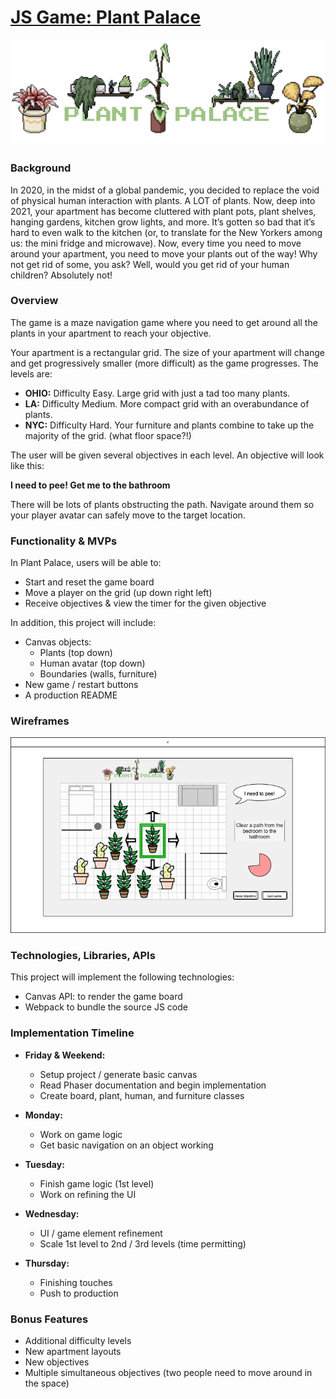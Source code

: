 # [JS Game: Plant Palace](https://darothmedia.github.io/plant-palace/)

![Plant Palace Header](https://github.com/darothmedia/plant-palace/blob/main/img/plant-palace-logo.png "Plant Palace Logo")

### **Background**

In 2020, in the midst of a global pandemic, you decided to replace the void of physical human interaction with plants. A LOT of plants. Now, deep into 2021, your apartment has become cluttered with plant pots, plant shelves, hanging gardens, kitchen grow lights, and more. It’s gotten so bad that it’s hard to even walk to the kitchen (or, to translate for the New Yorkers among us: the mini fridge and microwave). Now, every time you need to move around your apartment, you need to move your plants out of the way! Why not get rid of some, you ask? Well, would you get rid of your human children? Absolutely not!


### **Overview**

The game is a maze navigation game where you need to get around all the plants in your apartment to reach your objective.

Your apartment is a rectangular grid. The size of your apartment will change and get progressively smaller (more difficult) as the game progresses. The levels are:

* **OHIO:** Difficulty Easy. Large grid with just a tad too many plants.
* **LA:** Difficulty Medium. More compact grid with an overabundance of plants.
* **NYC:** Difficulty Hard. Your furniture and plants combine to take up the majority of the grid. (what floor space?!)

The user will be given several objectives in each level. An objective will look like this:

**I need to pee! Get me to the bathroom**

There will be lots of plants obstructing the path. Navigate around them so your player avatar can safely move to the target location.


### **Functionality & MVPs**

In Plant Palace, users will be able to:

* Start and reset the game board
* Move a player on the grid (up down right left)
* Receive objectives & view the timer for the given objective

In addition, this project will include:

* Canvas objects:
    * Plants (top down)
    * Human avatar (top down)
    * Boundaries (walls, furniture)
* New game / restart buttons
* A production README


### **Wireframes**

![Wireframe 1](https://github.com/darothmedia/plant-palace/blob/main/img/wires/plant-palace-wireframe.drawio.png "Wireframe 1")


### **Technologies, Libraries, APIs**

This project will implement the following technologies:

* Canvas API: to render the game board
* Webpack to bundle the source JS code

### **Implementation Timeline**

* **Friday & Weekend:** 
    * Setup project / generate basic canvas
    * Read Phaser documentation and begin implementation
    * Create board, plant, human, and furniture classes

* **Monday:**
    * Work on game logic
    * Get basic navigation on an object working

* **Tuesday:**
    * Finish game logic (1st level)
    * Work on refining the UI

* **Wednesday:**
    * UI / game element refinement
    * Scale 1st level to 2nd / 3rd levels (time permitting)

* **Thursday:**
    * Finishing touches
    * Push to production

### **Bonus Features**
* Additional difficulty levels
* New apartment layouts
* New objectives
* Multiple simultaneous objectives (two people need to move around in the space)


